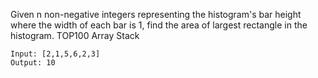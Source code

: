 Given n non-negative integers representing the histogram's bar height where the width of each bar is 1, find the area of largest rectangle in the histogram.
TOP100
Array Stack

```
Input: [2,1,5,6,2,3]
Output: 10
```